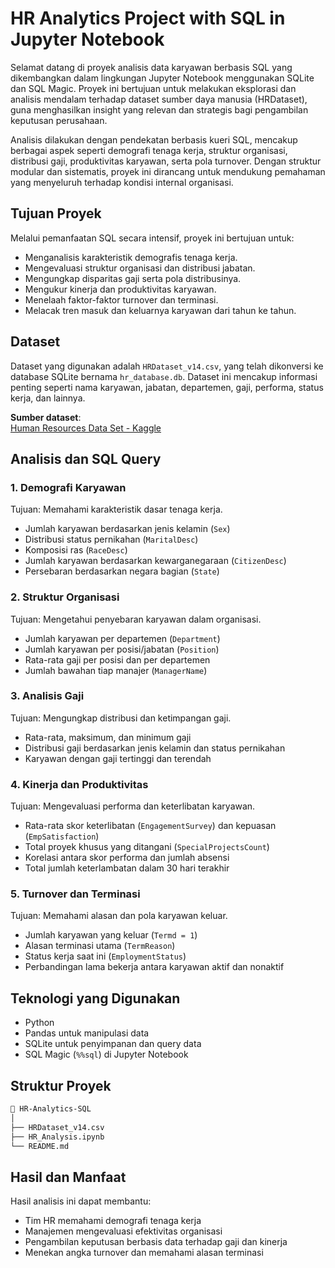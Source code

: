 # HR Analytics Project with SQL in Jupyter Notebook

Selamat datang di proyek analisis data karyawan berbasis SQL yang dikembangkan dalam lingkungan Jupyter Notebook menggunakan SQLite dan SQL Magic. Proyek ini bertujuan untuk melakukan eksplorasi dan analisis mendalam terhadap dataset sumber daya manusia (HRDataset), guna menghasilkan insight yang relevan dan strategis bagi pengambilan keputusan perusahaan.

Analisis dilakukan dengan pendekatan berbasis kueri SQL, mencakup berbagai aspek seperti demografi tenaga kerja, struktur organisasi, distribusi gaji, produktivitas karyawan, serta pola turnover. Dengan struktur modular dan sistematis, proyek ini dirancang untuk mendukung pemahaman yang menyeluruh terhadap kondisi internal organisasi.

## Tujuan Proyek

Melalui pemanfaatan SQL secara intensif, proyek ini bertujuan untuk:
- Menganalisis karakteristik demografis tenaga kerja.
- Mengevaluasi struktur organisasi dan distribusi jabatan.
- Mengungkap disparitas gaji serta pola distribusinya.
- Mengukur kinerja dan produktivitas karyawan.
- Menelaah faktor-faktor turnover dan terminasi.
- Melacak tren masuk dan keluarnya karyawan dari tahun ke tahun.

## Dataset

Dataset yang digunakan adalah `HRDataset_v14.csv`, yang telah dikonversi ke database SQLite bernama `hr_database.db`. Dataset ini mencakup informasi penting seperti nama karyawan, jabatan, departemen, gaji, performa, status kerja, dan lainnya.

**Sumber dataset**:  
[Human Resources Data Set - Kaggle](https://www.kaggle.com/datasets/rhuebner/human-resources-data-set)


## Analisis dan SQL Query

### 1. Demografi Karyawan  
Tujuan: Memahami karakteristik dasar tenaga kerja.
- Jumlah karyawan berdasarkan jenis kelamin (`Sex`)
- Distribusi status pernikahan (`MaritalDesc`)
- Komposisi ras (`RaceDesc`)
- Jumlah karyawan berdasarkan kewarganegaraan (`CitizenDesc`)
- Persebaran berdasarkan negara bagian (`State`)

### 2. Struktur Organisasi  
Tujuan: Mengetahui penyebaran karyawan dalam organisasi.
- Jumlah karyawan per departemen (`Department`)
- Jumlah karyawan per posisi/jabatan (`Position`)
- Rata-rata gaji per posisi dan per departemen
- Jumlah bawahan tiap manajer (`ManagerName`)

### 3. Analisis Gaji  
Tujuan: Mengungkap distribusi dan ketimpangan gaji.
- Rata-rata, maksimum, dan minimum gaji
- Distribusi gaji berdasarkan jenis kelamin dan status pernikahan
- Karyawan dengan gaji tertinggi dan terendah

### 4. Kinerja dan Produktivitas  
Tujuan: Mengevaluasi performa dan keterlibatan karyawan.
- Rata-rata skor keterlibatan (`EngagementSurvey`) dan kepuasan (`EmpSatisfaction`)
- Total proyek khusus yang ditangani (`SpecialProjectsCount`)
- Korelasi antara skor performa dan jumlah absensi
- Total jumlah keterlambatan dalam 30 hari terakhir

### 5. Turnover dan Terminasi  
Tujuan: Memahami alasan dan pola karyawan keluar.
- Jumlah karyawan yang keluar (`Termd = 1`)
- Alasan terminasi utama (`TermReason`)
- Status kerja saat ini (`EmploymentStatus`)
- Perbandingan lama bekerja antara karyawan aktif dan nonaktif

## Teknologi yang Digunakan

- Python
- Pandas untuk manipulasi data
- SQLite untuk penyimpanan dan query data
- SQL Magic (`%%sql`) di Jupyter Notebook

## Struktur Proyek

```bash
📂 HR-Analytics-SQL
│
├── HRDataset_v14.csv
├── HR_Analysis.ipynb
└── README.md
```
## Hasil dan Manfaat
Hasil analisis ini dapat membantu:
- Tim HR memahami demografi tenaga kerja
- Manajemen mengevaluasi efektivitas organisasi
- Pengambilan keputusan berbasis data terhadap gaji dan kinerja
- Menekan angka turnover dan memahami alasan terminasi
